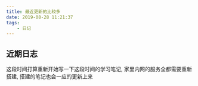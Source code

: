 ```yaml
---
title: 最近更新的比较多
date: 2019-08-28 11:21:37
tags:
	- 日记
---
```


## 近期日志

这段时间打算重新开始写一下这段时间的学习笔记, 家里内网的服务全都需要重新搭建, 搭建的笔记也会一应的更新上来

